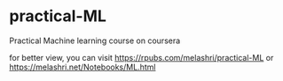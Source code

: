 # practical-ML
Practical Machine learning course on coursera


for better view, you can visit 
https://rpubs.com/melashri/practical-ML
or 
https://melashri.net/Notebooks/ML.html
